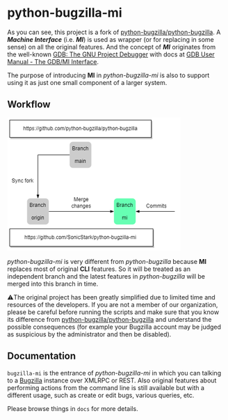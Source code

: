 # python-bugzilla-mi

As you can see, this project is a fork of [python-bugzilla/python-bugzilla](https://github.com/python-bugzilla/python-bugzilla). A ***Machine Interface*** (i.e. ***MI***) is used as wrapper (or for replacing in some sense) on all the original features. And the concept of ***MI*** originates from the well-known [GDB: The GNU Project Debugger](https://www.sourceware.org/gdb/) with docs at [GDB User Manual - The GDB/MI Interface](https://sourceware.org/gdb/current/onlinedocs/gdb/GDB_002fMI.html#GDB_002fMI).

The purpose of introducing **MI** in *python-bugzilla-mi* is also to support using it as just one small component of a larger system.


## Workflow

![](./docs/assets/workflow.drawio.png)

*python-bugzilla-mi* is very different from *python-bugzilla* because **MI** replaces most of original **CLI** features. So it will be treated as an independent branch and the latest features in *python-bugzilla* will be merged into this branch in time. 

:warning:The original project has been greatly simplified due to limited time and resources of the developers. If you are not a member of our organization, please be careful before running the scripts and make sure that you know its difference from [python-bugzilla/python-bugzilla](https://github.com/python-bugzilla/python-bugzilla) and understand the possible consequences (for example your Bugzilla account may be judged as suspicious by the administrator and then be disabled).


## Documentation 

`bugzilla-mi` is the entrance of *python-bugzilla-mi* in which you can talking to a [Bugzilla](https://www.bugzilla.org/) instance over XMLRPC or REST. Also original  features about performing actions from the command line is still available but with a different usage, such as create or edit bugs, various queries, etc.

Please browse things in `docs` for more details.
